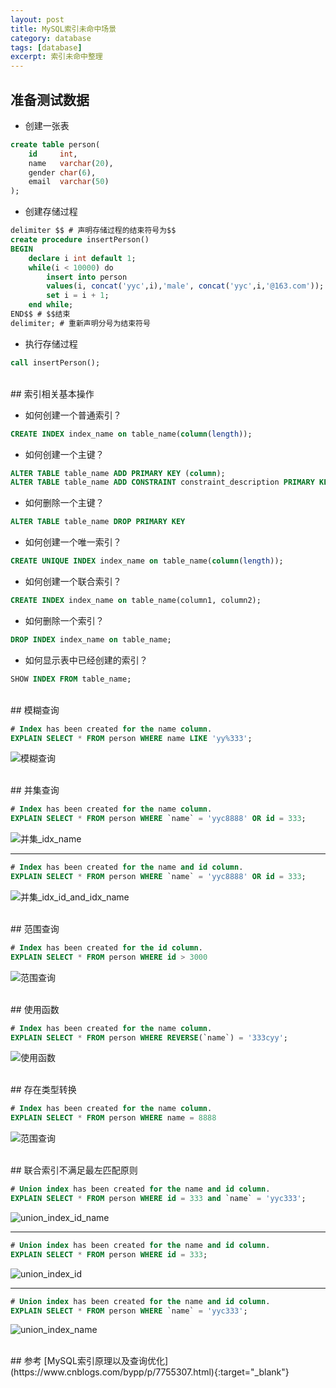 ```yaml
---
layout: post
title: MySQL索引未命中场景
category: database
tags: [database]
excerpt: 索引未命中整理
---
```

## 准备测试数据

- 创建一张表
``` sql
create table person(
    id     int,
    name   varchar(20),
    gender char(6),
    email  varchar(50)
);
```

- 创建存储过程
``` sql
delimiter $$ # 声明存储过程的结束符号为$$
create procedure insertPerson()
BEGIN
    declare i int default 1;
    while(i < 10000) do
        insert into person 
        values(i, concat('yyc',i),'male', concat('yyc',i,'@163.com'));
        set i = i + 1;
    end while;
END$$ # $$结束
delimiter; # 重新声明分号为结束符号

```

- 执行存储过程
``` sql
call insertPerson();
```

<br>
## 索引相关基本操作

- 如何创建一个普通索引？
``` sql
CREATE INDEX index_name on table_name(column(length));
```

- 如何创建一个主键？
``` sql
ALTER TABLE table_name ADD PRIMARY KEY (column);
ALTER TABLE table_name ADD CONSTRAINT constraint_description PRIMARY KEY (column);
```

- 如何删除一个主键？
``` sql
ALTER TABLE table_name DROP PRIMARY KEY
```

- 如何创建一个唯一索引？
``` sql
CREATE UNIQUE INDEX index_name on table_name(column(length));
```

- 如何创建一个联合索引？
``` sql
CREATE INDEX index_name on table_name(column1, column2);
```

- 如何删除一个索引？
``` sql
DROP INDEX index_name on table_name;
```

- 如何显示表中已经创建的索引？
``` sql
SHOW INDEX FROM table_name;
```



<br>
## 模糊查询  

``` sql
# Index has been created for the name column.
EXPLAIN SELECT * FROM person WHERE name LIKE 'yy%333';
```
![模糊查询](http://px8rn4o1y.bkt.clouddn.com/%E6%A8%A1%E7%B3%8A%E5%8C%B9%E9%85%8D.png)  

<br>
## 并集查询  

``` sql
# Index has been created for the name column.
EXPLAIN SELECT * FROM person WHERE `name` = 'yyc8888' OR id = 333;
```
![并集_idx_name](http://px8rn4o1y.bkt.clouddn.com/%E5%B9%B6%E9%9B%86_idx_name.png)  
***
``` sql
# Index has been created for the name and id column.
EXPLAIN SELECT * FROM person WHERE `name` = 'yyc8888' OR id = 333;
```
![并集_idx_id_and_idx_name](http://px8rn4o1y.bkt.clouddn.com/%E5%B9%B6%E9%9B%86_idx_id_and_idx_name.png)  


<br>
## 范围查询  

``` sql
# Index has been created for the id column.
EXPLAIN SELECT * FROM person WHERE id > 3000
```
![范围查询](http://px8rn4o1y.bkt.clouddn.com/%E8%8C%83%E5%9B%B4%E6%9F%A5%E8%AF%A2.png)  

<br>
## 使用函数  

``` sql
# Index has been created for the name column.
EXPLAIN SELECT * FROM person WHERE REVERSE(`name`) = '333cyy';
```
![使用函数](http://px8rn4o1y.bkt.clouddn.com/%E4%BD%BF%E7%94%A8%E5%87%BD%E6%95%B0.png)  

<br>
## 存在类型转换  

``` sql
# Index has been created for the name column.
EXPLAIN SELECT * FROM person WHERE name = 8888
```
![范围查询](http://px8rn4o1y.bkt.clouddn.com/%E5%AD%98%E5%9C%A8%E7%B1%BB%E5%9E%8B%E8%BD%AC%E6%8D%A2.png)  

<br>
## 联合索引不满足最左匹配原则   

``` sql
# Union index has been created for the name and id column.
EXPLAIN SELECT * FROM person WHERE id = 333 and `name` = 'yyc333';
```
![union_index_id_name](http://px8rn4o1y.bkt.clouddn.com/%E8%81%94%E5%90%88%E7%B4%A2%E5%BC%95_id_name.png)  
***
``` sql
# Union index has been created for the name and id column.
EXPLAIN SELECT * FROM person WHERE id = 333;
```
![union_index_id](http://px8rn4o1y.bkt.clouddn.com/%E8%81%94%E5%90%88%E7%B4%A2%E5%BC%95_id.png)  
***
``` sql
# Union index has been created for the name and id column.
EXPLAIN SELECT * FROM person WHERE `name` = 'yyc333';
```
![union_index_name](http://px8rn4o1y.bkt.clouddn.com/%E8%81%94%E5%90%88%E7%B4%A2%E5%BC%95_name.png)  

<br>
## 参考
[MySQL索引原理以及查询优化](https://www.cnblogs.com/bypp/p/7755307.html){:target="_blank"}